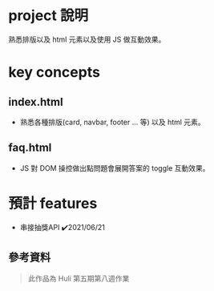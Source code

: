 
# project 說明
熟悉排版以及 html 元素以及使用 JS 做互動效果。

# key concepts
## index.html
- 熟悉各種排版(card, navbar, footer ... 等) 以及 html 元素。

## faq.html
- JS 對 DOM 操控做出點問題會展開答案的 toggle 互動效果。


# 預計 features
- 串接抽獎API  ✔️2021/06/21


## 參考資料
> 此作品為 Huli 第五期第八週作業